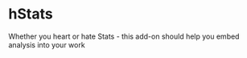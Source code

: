 # hStats
Whether you heart or hate Stats - this add-on should help you embed analysis into your work
